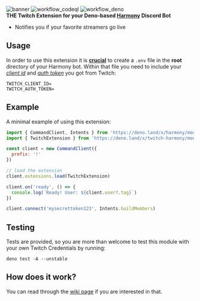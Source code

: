 ![banner](https://user-images.githubusercontent.com/60703435/156765619-d764e19c-fd92-4117-8403-0dacd96cd638.png)
![workflow_codeql](https://github.com/ra237/twitch-harmony/actions/workflows/codeql.yml/badge.svg)
![workflow_deno](https://github.com/ra237/twitch-harmony/actions/workflows/deno.yml/badge.svg)  
**THE Twitch Extension for your Deno-based [Harmony](https://deno.land/x/harmony) Discord Bot**  
* Notifies you if your favorite streamers go live
## Usage
In order to use this extension it is <ins>**crucial**</ins> to create a `.env` file in the **root** directory of your Harmony bot. Within that file you need to include your [*client id*](https://github.com/ra237/twitch-harmony/wiki/Client-ID) and [*auth token*](https://github.com/ra237/twitch-harmony/wiki/Auth-Token) you got from Twitch:
```  
TWITCH_CLIENT_ID=
TWITCH_AUTH_TOKEN=
``` 

## Example
A minimal example of using this extension:
```js
import { CommandClient, Intents } from 'https://deno.land/x/harmony/mod.ts'
import { TwitchExtension } from 'https://deno.land/x/twitch-harmony/mod.ts'

const client = new CommandClient({
  prefix: '!'
})

// load the extension
client.extensions.load(TwitchExtension)

client.on('ready', () => {
  console.log(`Ready! User: ${client.user?.tag}`)
})

client.connect('mysecrettoken123', Intents.GuildMembers)
```

## Testing
Tests are provided, so you are more than welcome to test this module with your own Twitch Credentials by running:  
```
deno test -A --unstable
```

## How does it work?
You can read through the [wiki page](https://github.com/ra237/twitch-harmony/wiki/How-does-it-work%3F) if you are interested in that.
